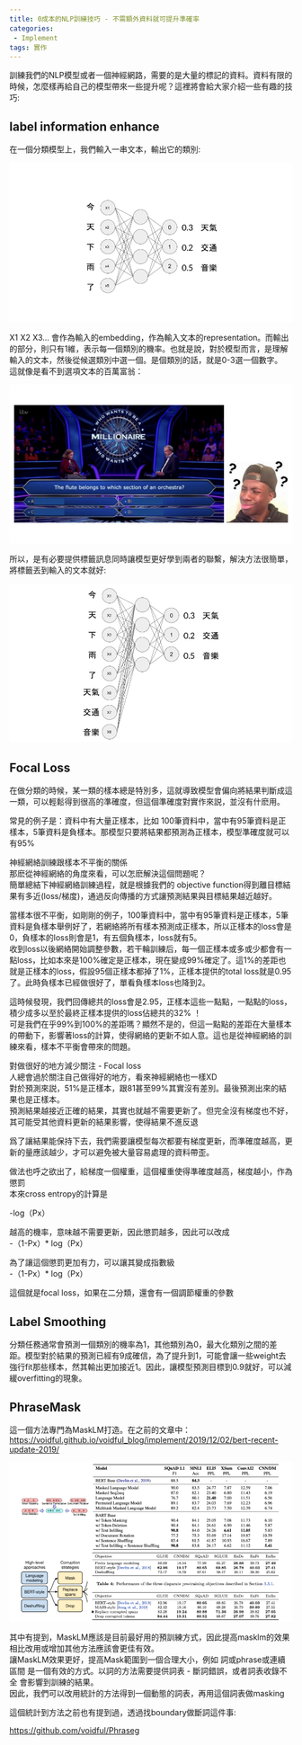 ```yaml
---                                     
title: 0成本的NLP訓練技巧 - 不需額外資料就可提升準確率  
categories:                                     
 - Implement                                     
tags: 實作                                     
---                                     
```


訓練我們的NLP模型或者一個神經網路，需要的是大量的標記的資料。資料有限的時候，怎麼樣再給自己的模型帶來一些提升呢？這裡將會給大家介紹一些有趣的技巧:


## label information enhance

在一個分類模型上，我們輸入一串文本，輸出它的類別:

![](https://raw.githubusercontent.com/voidful/voidful_blog/master/assets/post_src/zct/img1)


X1 X2 X3… 會作為輸入的embedding，作為輸入文本的representation。而輸出的部分，則只有1維，表示每一個類別的機率。也就是說，對於模型而言，是理解輸入的文本，然後從候選類別中選一個。是個類別的話，就是0-3選一個數字。  
這就像是看不到選項文本的百萬富翁：

![](https://raw.githubusercontent.com/voidful/voidful_blog/master/assets/post_src/zct/img2)


所以，是有必要提供標籤訊息同時讓模型更好學到兩者的聯繫，解決方法很簡單，將標籤丟到輸入的文本就好:

![](https://raw.githubusercontent.com/voidful/voidful_blog/master/assets/post_src/zct/img3)



## Focal Loss

在做分類的時候，某一類的樣本總是特別多，這就導致模型會偏向將結果判斷成這一類，可以輕鬆得到很高的準確度，但這個準確度對實作來説，並沒有什麽用。

常見的例子是：資料中有大量正樣本，比如 100筆資料中，當中有95筆資料是正樣本，5筆資料是負樣本。那模型只要將結果都預測為正樣本，模型準確度就可以有95%

神經網絡訓練跟樣本不平衡的關係  
那麽從神經網絡的角度來看，可以怎麽解決這個問題呢？  
簡單總結下神經網絡訓練過程，就是根據我們的 objective function得到離目標結果有多近(loss/梯度)，通過反向傳播的方式讓預測結果與目標結果越近越好。

當樣本很不平衡，如剛剛的例子，100筆資料中，當中有95筆資料是正樣本，5筆資料是負樣本舉例好了，若網絡將所有樣本預測成正樣本，所以正樣本的loss會是0，負樣本的loss則會是1，有五個負樣本，loss就有5。  
收到loss以後網絡開始調整參數，若干輪訓練后，每一個正樣本或多或少都會有一點loss，比如本來是100%確定是正樣本，現在變成99%確定了。這1%的差距也就是正樣本的loss，假設95個正樣本都掉了1%，正樣本提供的total loss就是0.95了。此時負樣本已經做很好了，單看負樣本loss也降到2。

這時候發現，我們回傳總共的loss會是2.95，正樣本這些一點點，一點點的loss，積少成多以至於最終正樣本提供的loss佔總共的32% ！  
可是我們在乎99%到100%的差距嗎？顯然不是的，但這一點點的差距在大量樣本的帶動下，影響著loss的計算，使得網絡的更新不如人意。這也是從神經網絡的訓練來看，樣本不平衡會帶來的問題。

對做很好的地方減少關注 - Focal loss  
人總會過於關注自己做得好的地方，看來神經網絡也一樣XD  
對於預測來説，51%是正樣本，跟81甚至99%其實沒有差別。最後預測出來的結果也是正樣本。  
預測結果越接近正確的結果，其實也就越不需要更新了。但完全沒有梯度也不好，其可能受其他資料更新的結果影響，使得結果不進反退

爲了讓結果能保持下去，我們需要讓模型每次都要有梯度更新，而準確度越高，更新的量應該越少，才可以避免被大量容易處理的資料帶歪。

做法也呼之欲出了，給梯度一個權重，這個權重使得準確度越高，梯度越小，作為懲罰  
本來cross entropy的計算是

-log（Px）

越高的機率，意味越不需要更新，因此懲罰越多，因此可以改成  
-（1-Px）* log（Px）

為了讓這個懲罰更加有力，可以讓其變成指數級  
-（1-Px）* log（Px）

這個就是focal loss，如果在二分類，還會有一個調節權重的參數


## Label Smoothing

分類任務通常會預測一個類別的機率為1，其他類別為0，最大化類別之間的差距。模型對於結果的預測已經有9成確信，為了提升到1，可能會讓一些weight去強行fit那些樣本，然其輸出更加接近1。因此，讓模型預測目標到0.9就好，可以減緩overfitting的現象。


## PhraseMask

這一個方法專門為MaskLM打造。在之前的文章中：  
https://voidful.github.io/voidful_blog/implement/2019/12/02/bert-recent-update-2019/

![](https://raw.githubusercontent.com/voidful/voidful_blog/master/assets/post_src/zct/img4)


其中有提到，MaskLM應該是目前最好用的預訓練方式，因此提高masklm的效果相比改用或增加其他方法應該會更佳有效。  
讓MaskLM效果更好，提高Mask範圍到一個合理大小，例如 詞或phrase或連續區間 是一個有效的方式。以詞的方法需要提供詞表 - 斷詞錯誤，或者詞表收錄不全 會影響到訓練的結果。  
因此，我們可以改用統計的方法得到一個動態的詞表，再用這個詞表做masking

這個統計到方法之前也有提到過，透過找boundary做斷詞這件事:

https://github.com/voidful/Phraseg
